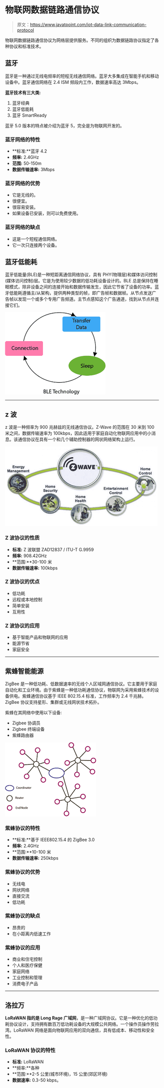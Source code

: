 # 物联网数据链路通信协议

> 原文：<https://www.javatpoint.com/iot-data-link-communication-protocol>

物联网数据链路通信协议为网络层提供服务。不同的组织为数据链路协议指定了各种协议和标准技术。

## 蓝牙

蓝牙是一种通过无线电频率的短程无线通信网络。蓝牙大多集成在智能手机和移动设备中。蓝牙通信网络在 2.4 ISM 频段内工作，数据速率高达 3Mbps。

**蓝牙技术有三大类:**

1.  蓝牙经典
2.  蓝牙低能耗
3.  蓝牙 SmartReady

蓝牙 5.0 版本的特点被介绍为蓝牙 5，完全是为物联网开发的。

### 蓝牙网络的特性

*   **标准:**蓝牙 4.2
*   **频率:** 2.4GHz
*   **范围:** 50-150m
*   **数据传输速率:** 3Mbps

### 蓝牙网络的优势

*   它是无线的。
*   很便宜。
*   很容易安装。
*   如果设备已安装，则可以免费使用。

### 蓝牙网络的缺点

*   这是一个短程通信网络。
*   它一次只连接两个设备。

## 蓝牙低能耗

蓝牙低能量(BLE)是一种短距离通信网络协议，具有 PHY(物理层)和媒体访问控制(媒体访问控制)层。它是为使用较少数据的低功耗设备设计的。BLE 总是保持在睡眠模式，除非设备之间的连接开始和数据传输发生，因此它节省了设备的功率。蓝牙低能耗遵循主/从架构，提供两种类型的帧，即广告帧和数据帧。从节点发送广告帧以发现一个或多个专用广告频道。主节点感知这个广告通道，找到从节点并连接它们。

![IoT Data Link Communication Protocol](img/9dd3bd63096163c1e8105d560776ec05.png)

* * *

## z 波

z 波是一种频率为 900 兆赫兹的无线通信协议。Z-Wave 的范围在 30 米到 100 米之间，数据传输速率为 100kbps，因此适用于家庭自动化物联网应用中的小消息。该通信协议在具有一个和几个辅助控制器的网状网络架构上运行。

![IoT Data Link Communication Protocol](img/ee61d2a1a5dfeebee056de13c314e826.png)

### Z 波协议的性质

*   **标准:** Z 波联盟 ZAD12837 / ITU-T G.9959
*   **频率:** 908.42GHz
*   **范围:**30-100 米
*   **数据传输速率:** 100kbps

### Z 波协议的优点

*   低功耗
*   远程或本地控制
*   简单安装
*   互用性

### Z 波协议的应用

*   基于智能产品和物联网的应用
*   能源节省
*   家庭安全

* * *

## 紫蜂智能能源

ZigBee 是一种低功耗、低数据速率的无线个人区域网通信协议。它主要用于家庭自动化和工业环境。由于紫蜂是一种低功耗通信协议，物联网为采用紫蜂技术的设备供电。紫蜂通信协议基于 IEEE 802.15.4 标准，工作频率为 2.4 千兆赫。ZigBee 协议支持星形、集群或无线网状技术拓扑。

紫蜂在其网络中使用以下设备:

*   Zigbee 协调员
*   Zigbee 终端设备
*   紫蜂路由器

![IoT Data Link Communication Protocol](img/b25ddaf128d869e82936bb17852aa81a.png)

### 紫蜂协议的特性

*   **标准:**基于 IEEE802.15.4 的 ZigBee 3.0
*   **频率:** 2.4GHz
*   **范围:**10-100 米
*   **数据传输速率:** 250kbps

### 紫蜂协议的优势

*   无线电
*   网状网络
*   直接交流
*   低功耗

### 紫蜂协议的缺点

*   昂贵的
*   在小距离内低速工作

### 紫蜂协议的应用

*   商业和住宅控制
*   个人和医疗保健
*   家庭网络
*   工业控制和管理
*   消费电子产品

* * *

## 洛拉万

**LoRaWAN 指的是 Long Rage 广域网**，是一种广域网协议。它是一种优化的低功耗协议设计，支持拥有数百万低功耗设备的大规模公共网络。一个操作员操作劳拉湾。LoRaWAN 网络是面向物联网应用的双向通信，具有低成本、移动性和安全性。

### LoRaWAN 协议的特性

*   **标准:** LoRaWAN
*   **频率:**各种
*   **范围:**2-5 公里(城市环境)，15 公里(郊区环境)
*   **数据速率:** 0.3-50 kbps。